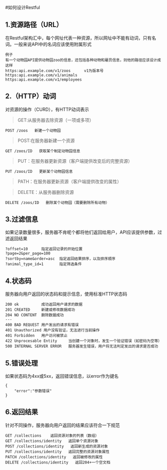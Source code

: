 #如何设计Restful

## 1.资源路径（URL）
在Restful架构汇中，每个网址代表一种资源，所以网址中不能有动词，只有名词。一般来说API中的名词应该使用附属形式

    例子
    有一个动物园API提供动物园zoo的信息，还包括各种动物和雇员信息，则他的路径应该设计成这样
    https:api.example.com/v1/zoos      v1为版本号
    https:api.example.com/v1/animals   
    https:api.example.com/v1/employees   
    
    
## 2.（HTTP）动词
对资源的操作（CURD），有HTTP动词表示

>GET:从服务器去除资源（一项或多项）

    POST /zoos   新建一个动物园
>POST:在服务器新建一个资源

    GET /zoos/ID   获取某个制定动物园信息
>PUT：在服务器更新资源（客户端提供改变后的完整资源）

    PUT /zoos/ID   更新某个动物园信息
>PATH：在服务器更新资源（客户端提供改变的属性）

>DELETE：从服务器删除资源

    DELETE /zoos/ID   删除某个动物园（需要删除所有动物）


## 3.过滤信息

如果记录数量很多，服务器不肯呢个都将他们返回给用户，API应该提供参数，过滤返回结果
    
    ?offset=10      指定返回记录的开始位置
    ?page=2&per_page=100    
    ?sortby=name&order=asc  指定返回结果排序，以及排序顺序
    ?animal_type_id=1       指定筛选条件
## 4.状态码
服务器向用户返回的状态码和提示信息，使用标准HTTP状态码

    200 ok          成功返回用户请求的数据
    201 CREATED     新建或修改数据成功
    204 NO CONTENT  删除数据成功
    ---
    400 BAD REQUEST 用户发出的请求有错误
    401 Unauthorized 用户没有验证，无法进行当前操作
    401 Forbidden   用户访问被禁止
    422 Unprocesable Entity     当创建一个对象时，发生一个验证错误（如密码为空等）
    500 INTERNAL SERVER ERROR   服务器发生错误，用户将无法判定发出的请求是否成功
## 5.错误处理
如果状态码为4xx或5xx，返回错误信息，以error作为键名

    {
        "error":"参数错误"
    }

## 6.返回结果
针对不同操作，服务器向用户返回的结果应该符合一下规范
    
    GET /collections    返回资源对象的列表（数组）
    GET /collections/identity   返回单个资源对象
    POST /collections/identity   返回新生成的资源对象
    PUT /collections/identity   返回完整的资源对象属性
    PATCH /collections/identity   返回被修改的属性
    DELETE /collections/identity   返回204+一个空文档
     
    
